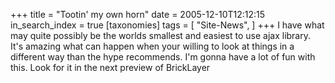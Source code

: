 +++
title = "Tootin' my own horn"
date = 2005-12-10T12:12:15
in_search_index = true
[taxonomies]
tags = [
    "Site-News",
]
+++
I have what may quite possibly be the worlds smallest and easiest to use ajax library. It's amazing what can happen when your willing to look at things in a different way than the hype recommends. I'm gonna have a lot of fun with this. Look for it in the next preview of BrickLayer
